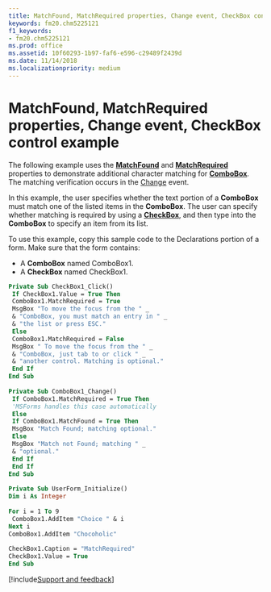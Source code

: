 ```yaml
---
title: MatchFound, MatchRequired properties, Change event, CheckBox control example
keywords: fm20.chm5225121
f1_keywords:
- fm20.chm5225121
ms.prod: office
ms.assetid: 10f60293-1b97-faf6-e596-c29489f2439d
ms.date: 11/14/2018
ms.localizationpriority: medium
---
```



# MatchFound, MatchRequired properties, Change event, CheckBox control example

The following example uses the **[MatchFound](matchfound-property.md)** and **[MatchRequired](matchrequired-property.md)** properties to demonstrate additional character matching for **[ComboBox](combobox-control.md)**. The matching verification occurs in the [Change](change-event.md) event.

In this example, the user specifies whether the text portion of a **ComboBox** must match one of the listed items in the **ComboBox**. The user can specify whether matching is required by using a **[CheckBox](checkbox-control.md)**, and then type into the **ComboBox** to specify an item from its list.

To use this example, copy this sample code to the Declarations portion of a form. Make sure that the form contains:

- A **ComboBox** named ComboBox1.   
- A **CheckBox** named CheckBox1.
    

```vb
Private Sub CheckBox1_Click() 
 If CheckBox1.Value = True Then 
 ComboBox1.MatchRequired = True 
 MsgBox "To move the focus from the " _ 
 & "ComboBox, you must match an entry in " _ 
 & "the list or press ESC." 
 Else 
 ComboBox1.MatchRequired = False 
 MsgBox " To move the focus from the " _ 
 & "ComboBox, just tab to or click " _ 
 & "another control. Matching is optional." 
 End If 
End Sub 
 
Private Sub ComboBox1_Change() 
 If ComboBox1.MatchRequired = True Then 
 'MSForms handles this case automatically 
 Else 
 If ComboBox1.MatchFound = True Then 
 MsgBox "Match Found; matching optional." 
 Else 
 MsgBox "Match not Found; matching " _ 
 & "optional." 
 End If 
 End If 
End Sub 
 
Private Sub UserForm_Initialize() 
Dim i As Integer 
 
For i = 1 To 9 
 ComboBox1.AddItem "Choice " & i 
Next i 
ComboBox1.AddItem "Chocoholic" 
 
CheckBox1.Caption = "MatchRequired" 
CheckBox1.Value = True 
End Sub
```

[!include[Support and feedback](~/includes/feedback-boilerplate.md)]